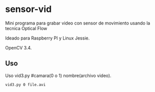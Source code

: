 # sensor-vid

Mini programa para grabar video con sensor de movimiento usando la tecnica Optical Flow

Ideado para Raspberry PI y Linux Jessie.

OpenCV 3.4.


## Uso
Uso vid3.py #camara(0 o 1) nombre(archivo video).

```bash
vid3.py 0 file.avi 
```
